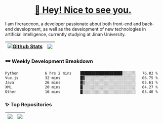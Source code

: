 <h1 align="center"><a href="https://blog.raccooncc.top">👋 Hey! Nice to see you.</a></h1>

I am fireraccoon, a developer passionate about both front-end and back-end development, as well as the development of new technologies in artificial intelligence, currently studying at Jinan University.

| <a href="#"><img src="https://github-readme-stats.raccooncc.top/api?username=fireraccoon&show_icons=true&include_all_commits=true&theme=buefy&hide_border=true" alt="Github Stats" /></a> | <a href="#"><img src="https://github-readme-stats.raccooncc.top/api/top-langs/?username=fireraccoon&layout=compact&theme=buefy&hide_border=true" /></a> |
| --- | --- |

### 🕶 Weekly Development Breakdown

<!--START_SECTION:waka-->

```txt
Python            6 hrs 2 mins    ███████████████████░░░░░░   76.03 %
Vue.js            32 mins         █▓░░░░░░░░░░░░░░░░░░░░░░░   06.75 %
Java              26 mins         █▒░░░░░░░░░░░░░░░░░░░░░░░   05.61 %
XML               20 mins         █░░░░░░░░░░░░░░░░░░░░░░░░   04.27 %
Other             16 mins         █░░░░░░░░░░░░░░░░░░░░░░░░   03.40 %
```

<!--END_SECTION:waka-->

### ✨ Top Repositories

| <a href="https://github.com/fireraccoon/AdvVis-CNN"><img src="https://github-readme-stats.raccooncc.top/api/pin/?username=fireraccoon&repo=AdvVis-CNN&theme=buefy&hide_border=true" /></a> | <a href="https://github.com/fireraccoon/leetcode-solutions"><img src="https://github-readme-stats.raccooncc.top/api/pin/?username=fireraccoon&repo=leetcode-solutions&theme=buefy&hide_border=true" /></a> |
| --- | --- |
